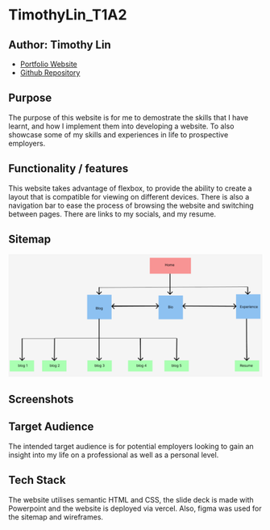 # TimothyLin_T1A2

## Author: Timothy Lin

- [Portfolio Website](https://timothy-lin-t1-a2.vercel.app/)
- [Github Repository](https://github.com/timtam8181?tab=repositories)

## Purpose 
The purpose of this website is for me to demostrate the skills that I have learnt, and how I implement them into developing a website. To also showcase some of my skills and experiences in life to prospective employers.

## Functionality / features 
This website takes advantage of flexbox, to provide the ability to create a layout that is compatible for viewing on different devices. There is also a navigation bar to ease the process of browsing the website and switching between pages. There are links to my socials, and my resume.   


## Sitemap
![Sitemap](/docs/Sitemap.png) 
## Screenshots

## Target Audience
The intended target audience is for potential employers looking to gain an insight into my life on a professional as well as a personal level.

## Tech Stack 
The website utilises semantic HTML and CSS, the slide deck is made with Powerpoint and the website is deployed via vercel. Also, figma was used for the sitemap and wireframes.